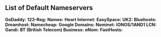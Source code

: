 ## List of Default Nameservers

**GoDaddy:**
**123-Reg:**
**Names:**
**Heart Internet:**
**EasySpace:**
**UK2:**
**Bluehosts:**
**Dreamhost:**
**Namecheap:**
**Google Domains:**
**Nominet:**
**IONOS/1AND1**
**LCN:**
**Gandi:**
**BT (British Telecom) Business:**
**eNom:**
**FastHosts:**
